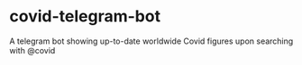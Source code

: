 # covid-telegram-bot
A telegram bot showing up-to-date worldwide Covid figures upon searching with @covid
